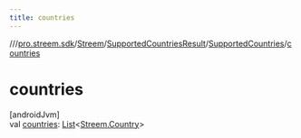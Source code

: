 ```yaml
---
title: countries
---
```

//[<root>](../../../../../index.html)/[pro.streem.sdk](../../../index.html)/[Streem](../../index.html)/[SupportedCountriesResult](../index.html)/[SupportedCountries](index.html)/[countries](countries.html)



# countries



[androidJvm]\
val [countries](countries.html): [List](https://kotlinlang.org/api/latest/jvm/stdlib/kotlin.collections/-list/index.html)&lt;[Streem.Country](../../-country/index.html)&gt;




